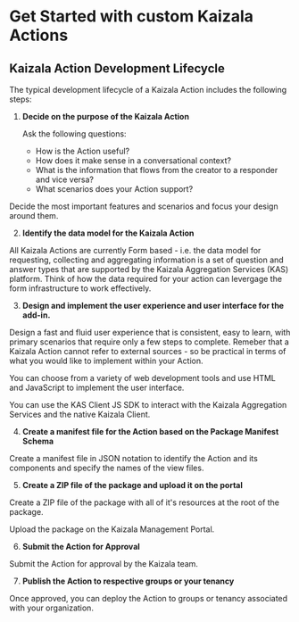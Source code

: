 # Get Started with custom Kaizala Actions

## Kaizala Action Development Lifecycle

The typical development lifecycle of a Kaizala Action includes the following steps:

1.  **Decide on the purpose of the Kaizala Action**
    
    Ask the following questions:
    
      - How is the Action useful? 
      - How does it make sense in a conversational context?
      - What is the information that flows from the creator to a responder and vice versa?
      - What scenarios does your Action support?
    
Decide the most important features and scenarios and focus your design around them.

2.  **Identify the data model for the Kaizala Action**

All Kaizala Actions are currently Form based - i.e. the data model for requesting, collecting and aggregating information is a set of question and answer types that are supported by the Kaizala Aggregation Services (KAS) platform. Think of how the data required for your action can levergage the form infrastructure to work effectively.

3.  **Design and implement the user experience and user interface for the add-in.**

Design a fast and fluid user experience that is consistent, easy to learn, with primary scenarios that require only a few steps to complete. Remeber that a Kaizala Action cannot refer to external sources - so be practical in terms of what you would like to implement within your Action.

You can choose from a variety of web development tools and use HTML and JavaScript to implement the user interface.

You can use the KAS Client JS SDK to interact with the Kaizala Aggregation Services and the native Kaizala Client. 

4.  **Create a manifest file for the Action based on the Package Manifest Schema**

Create a manifest file in JSON notation to identify the Action and its components and specify the names of the view files.

5.  **Create a ZIP file of the package and upload it on the portal**

Create a ZIP file of the package with all of it's resources at the root of the package.

Upload the package on the Kaizala Management Portal.

6.  **Submit the Action for Approval**

Submit the Action for approval by the Kaizala team. 

7.  **Publish the Action to respective groups or your tenancy**

Once approved, you can deploy the Action to groups or tenancy associated with your organization. 

